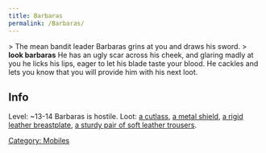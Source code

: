 ```yaml
---
title: Barbaras
permalink: /Barbaras/
---
```


\> The mean bandit leader Barbaras grins at you and draws his sword.
\> **look barbaras**
He has an ugly scar across his cheek, and glaring madly at you he licks
his
lips, eager to let his blade taste your blood. He cackles and lets you
know
that you will provide him with his next loot.

## Info

Level: ~13-14
Barbaras is hostile.
Loot: [a cutlass](a_cutlass "wikilink"), [a metal
shield](a_metal_shield "wikilink"), [a rigid leather
breastplate](a_rigid_leather_breastplate "wikilink"), [a sturdy pair of
soft leather
trousers](a_sturdy_pair_of_soft_leather_trousers "wikilink").

[Category: Mobiles](Category:_Mobiles "wikilink")